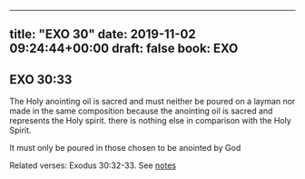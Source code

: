 
---
title: "EXO 30"
date: 2019-11-02 09:24:44+00:00
draft: false
book: EXO
---

## EXO 30:33

The Holy anointing oil is sacred and must neither be poured on a layman nor made in the same composition because the anointing oil is sacred and represents the Holy spirit. there is nothing else in comparison with the Holy Spirit.

It must only be poured in those chosen to be anointed by God

Related verses: Exodus 30:32-33. See [notes](https://my.bible.com/notes/3288591741099958867)

